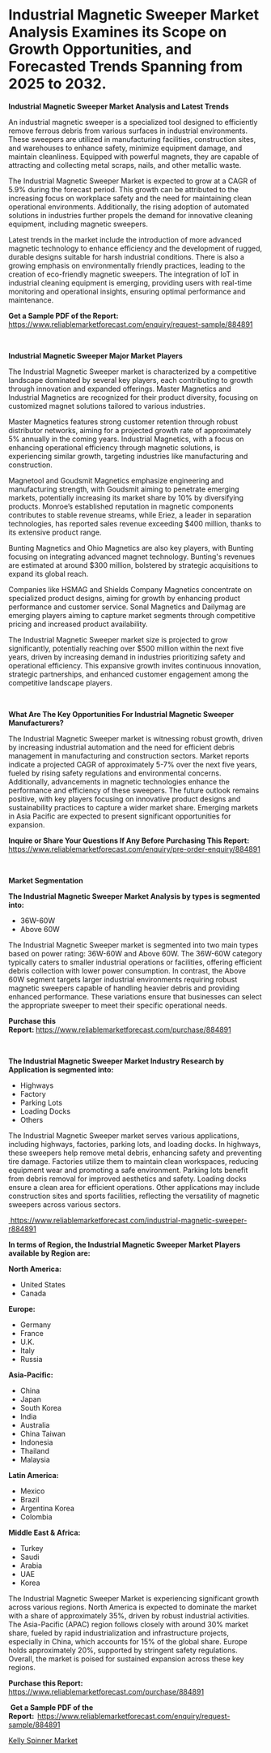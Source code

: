 <p><h1>Industrial Magnetic Sweeper Market Analysis Examines its Scope on Growth Opportunities, and Forecasted Trends Spanning from 2025 to 2032.</h1></p><p><strong>Industrial Magnetic Sweeper Market Analysis and Latest Trends</strong></p>
<p><p>An industrial magnetic sweeper is a specialized tool designed to efficiently remove ferrous debris from various surfaces in industrial environments. These sweepers are utilized in manufacturing facilities, construction sites, and warehouses to enhance safety, minimize equipment damage, and maintain cleanliness. Equipped with powerful magnets, they are capable of attracting and collecting metal scraps, nails, and other metallic waste.</p><p>The Industrial Magnetic Sweeper Market is expected to grow at a CAGR of 5.9% during the forecast period. This growth can be attributed to the increasing focus on workplace safety and the need for maintaining clean operational environments. Additionally, the rising adoption of automated solutions in industries further propels the demand for innovative cleaning equipment, including magnetic sweepers.</p><p>Latest trends in the market include the introduction of more advanced magnetic technology to enhance efficiency and the development of rugged, durable designs suitable for harsh industrial conditions. There is also a growing emphasis on environmentally friendly practices, leading to the creation of eco-friendly magnetic sweepers. The integration of IoT in industrial cleaning equipment is emerging, providing users with real-time monitoring and operational insights, ensuring optimal performance and maintenance.</p></p>
<p><strong>Get a Sample PDF of the Report:&nbsp;</strong> <a href="https://www.reliablemarketforecast.com/enquiry/request-sample/884891?utm_campaign=2392&utm_medium=2&utm_source=Github&utm_content=ia&utm_term=19022025&utm_id=industrial-magnetic-sweeper">https://www.reliablemarketforecast.com/enquiry/request-sample/884891</a></p>
<p>&nbsp;</p>
<p><strong>Industrial Magnetic Sweeper Major Market Players</strong></p>
<p><p>The Industrial Magnetic Sweeper market is characterized by a competitive landscape dominated by several key players, each contributing to growth through innovation and expanded offerings. Master Magnetics and Industrial Magnetics are recognized for their product diversity, focusing on customized magnet solutions tailored to various industries. </p><p>Master Magnetics features strong customer retention through robust distributor networks, aiming for a projected growth rate of approximately 5% annually in the coming years. Industrial Magnetics, with a focus on enhancing operational efficiency through magnetic solutions, is experiencing similar growth, targeting industries like manufacturing and construction.</p><p>Magnetool and Goudsmit Magnetics emphasize engineering and manufacturing strength, with Goudsmit aiming to penetrate emerging markets, potentially increasing its market share by 10% by diversifying products. Monroe’s established reputation in magnetic components contributes to stable revenue streams, while Eriez, a leader in separation technologies, has reported sales revenue exceeding $400 million, thanks to its extensive product range.</p><p>Bunting Magnetics and Ohio Magnetics are also key players, with Bunting focusing on integrating advanced magnet technology. Bunting's revenues are estimated at around $300 million, bolstered by strategic acquisitions to expand its global reach.</p><p>Companies like HSMAG and Shields Company Magnetics concentrate on specialized product designs, aiming for growth by enhancing product performance and customer service. Sonal Magnetics and Dailymag are emerging players aiming to capture market segments through competitive pricing and increased product availability.</p><p>The Industrial Magnetic Sweeper market size is projected to grow significantly, potentially reaching over $500 million within the next five years, driven by increasing demand in industries prioritizing safety and operational efficiency. This expansive growth invites continuous innovation, strategic partnerships, and enhanced customer engagement among the competitive landscape players.</p></p>
<p>&nbsp;</p>
<p><strong>What Are The Key Opportunities For Industrial Magnetic Sweeper Manufacturers?</strong></p>
<p><p>The Industrial Magnetic Sweeper market is witnessing robust growth, driven by increasing industrial automation and the need for efficient debris management in manufacturing and construction sectors. Market reports indicate a projected CAGR of approximately 5-7% over the next five years, fueled by rising safety regulations and environmental concerns. Additionally, advancements in magnetic technologies enhance the performance and efficiency of these sweepers. The future outlook remains positive, with key players focusing on innovative product designs and sustainability practices to capture a wider market share. Emerging markets in Asia Pacific are expected to present significant opportunities for expansion.</p></p>
<p><strong>Inquire or Share Your Questions If Any Before Purchasing This Report:</strong> <a href="https://www.reliablemarketforecast.com/enquiry/pre-order-enquiry/884891?utm_campaign=2392&utm_medium=2&utm_source=Github&utm_content=ia&utm_term=19022025&utm_id=industrial-magnetic-sweeper">https://www.reliablemarketforecast.com/enquiry/pre-order-enquiry/884891</a></p>
<p>&nbsp;</p>
<p><strong>Market Segmentation</strong></p>
<p><strong>The Industrial Magnetic Sweeper Market Analysis by types is segmented into:</strong></p>
<p><ul><li>36W-60W</li><li>Above 60W</li></ul></p>
<p><p>The Industrial Magnetic Sweeper market is segmented into two main types based on power rating: 36W-60W and Above 60W. The 36W-60W category typically caters to smaller industrial operations or facilities, offering efficient debris collection with lower power consumption. In contrast, the Above 60W segment targets larger industrial environments requiring robust magnetic sweepers capable of handling heavier debris and providing enhanced performance. These variations ensure that businesses can select the appropriate sweeper to meet their specific operational needs.</p></p>
<p><strong>Purchase this Report:&nbsp;</strong><a href="https://www.reliablemarketforecast.com/purchase/884891?utm_campaign=2392&utm_medium=2&utm_source=Github&utm_content=ia&utm_term=19022025&utm_id=industrial-magnetic-sweeper">https://www.reliablemarketforecast.com/purchase/884891</a></p>
<p>&nbsp;</p>
<p><strong>The Industrial Magnetic Sweeper Market Industry Research by Application is segmented into:</strong></p>
<p><ul><li>Highways</li><li>Factory</li><li>Parking Lots</li><li>Loading Docks</li><li>Others</li></ul></p>
<p><p>The Industrial Magnetic Sweeper market serves various applications, including highways, factories, parking lots, and loading docks. In highways, these sweepers help remove metal debris, enhancing safety and preventing tire damage. Factories utilize them to maintain clean workspaces, reducing equipment wear and promoting a safe environment. Parking lots benefit from debris removal for improved aesthetics and safety. Loading docks ensure a clean area for efficient operations. Other applications may include construction sites and sports facilities, reflecting the versatility of magnetic sweepers across various sectors.</p></p>
<p><a href="https://www.reliablemarketforecast.com/industrial-magnetic-sweeper-r884891?utm_campaign=2392&utm_medium=2&utm_source=Github&utm_content=ia&utm_term=19022025&utm_id=industrial-magnetic-sweeper">&nbsp;https://www.reliablemarketforecast.com/industrial-magnetic-sweeper-r884891</a></p>
<p><strong>In terms of Region, the Industrial Magnetic Sweeper Market Players available by Region are:</strong></p>
<p>
    <p> <strong> North America: </strong>
        <ul>
            <li>United States</li>
            <li>Canada</li>
        </ul>
        </p> 
    <p> <strong> Europe: </strong>
        <ul>
            <li>Germany</li>
            <li>France</li>
            <li>U.K.</li>
            <li>Italy</li>
            <li>Russia</li>
        </ul>
        </p> 
    <p> <strong> Asia-Pacific: </strong>
        <ul>
            <li>China</li>
            <li>Japan</li>
            <li>South Korea</li>
            <li>India</li>
            <li>Australia</li>
            <li>China Taiwan</li>
            <li>Indonesia</li>
            <li>Thailand</li>
            <li>Malaysia</li>
        </ul>
        </p> 
    <p> <strong> Latin America: </strong>
        <ul>
            <li>Mexico</li>
            <li>Brazil</li>
            <li>Argentina Korea</li>
            <li>Colombia</li>
        </ul>
        </p> 
    <p> <strong> Middle East & Africa: </strong>
        <ul>
            <li>Turkey</li>
            <li>Saudi</li>
            <li>Arabia</li>
            <li>UAE</li>
            <li>Korea</li>
        </ul>
    </p>
    </p>
<p><p>The Industrial Magnetic Sweeper Market is experiencing significant growth across various regions. North America is expected to dominate the market with a share of approximately 35%, driven by robust industrial activities. The Asia-Pacific (APAC) region follows closely with around 30% market share, fueled by rapid industrialization and infrastructure projects, especially in China, which accounts for 15% of the global share. Europe holds approximately 20%, supported by stringent safety regulations. Overall, the market is poised for sustained expansion across these key regions.</p></p>
<p><strong>Purchase this Report: </strong><a href="https://www.reliablemarketforecast.com/purchase/884891?utm_campaign=2392&utm_medium=2&utm_source=Github&utm_content=ia&utm_term=19022025&utm_id=industrial-magnetic-sweeper">https://www.reliablemarketforecast.com/purchase/884891</a></p>
<p>&nbsp;<strong>Get a Sample PDF of the Report:&nbsp;&nbsp;</strong><a href="https://www.reliablemarketforecast.com/enquiry/request-sample/884891?utm_campaign=2392&utm_medium=2&utm_source=Github&utm_content=ia&utm_term=19022025&utm_id=industrial-magnetic-sweeper">https://www.reliablemarketforecast.com/enquiry/request-sample/884891</a></p>
<p><strong></strong></p>
<p><p><a href="https://github.com/tanekacalderon743/Market-Research-Report-List-1/blob/main/kelly-spinner-market.md?utm_campaign=2392&utm_medium=2&utm_source=Github&utm_content=ia&utm_term=19022025&utm_id=industrial-magnetic-sweeper">Kelly Spinner Market</a></p></p>